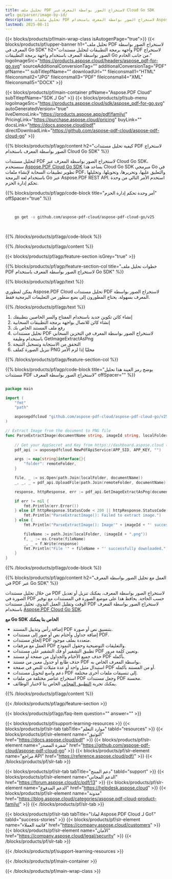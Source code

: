 ```yaml
---
title: تحليل ملف PDF لاستخراج الصور بواسطة المعرف عبر Cloud Go SDK
url: go/parser/image-by-id/
description: تحليل ملفات PDF لاستخراج الصور بواسطة المعرف باستخدام Aspose.PDF Cloud SDK لـ Go. تعزيز القابلية للاكتشاف والفهرسة.
lastmod: 2025-08-11
---
```


{{< blocks/products/pf/main-wrap-class isAutogenPage="true">}}
{{< blocks/products/pf/upper-banner h1="تحليل ملف PDF لاستخراج الصور بواسطة المعرف في Go SDK" h2="واجهة برمجة التطبيقات لتحليل مستندات PDF لاستخراج الصور بواسطة المعرف باستخدام واجهة برمجة التطبيقات Go من جانب الخادم." logoImageSrc="https://products.aspose.cloud/headers/aspose_pdf-for-go.svg" sourceAdditionalConversionTag="" additionalConversionTag="PDF" pfName="" subTitlepfName="" downloadUrl="" fileiconsmall1="HTML" fileiconsmall2="JPG" fileiconsmall3="PDF" fileiconsmall4="XML" fileiconsmall5="DOCX" >}}

{{< blocks/products/pf/main-container pfName="Aspose.PDF Cloud" subTitlepfName="SDK لـ Go" >}}
{{< blocks/products/pf/sub-menu logoImageSrc="https://products.aspose.cloud/sdk/aspose_pdf-for-go.svg"
autoGeneratedVersion="true"
liveDemosLink="https://products.aspose.app/pdf/family/" PricingLink="https://purchase.aspose.cloud/pricing" buyLink="" docsLink="https://docs.aspose.cloud/pdf"  directDownloadLink="https://github.com/aspose-pdf-cloud/aspose-pdf-cloud-go" >}}

{{% blocks/products/pf/agp/content h2="كيفية تحليل مستندات PDF لاستخراج الصور بواسطة المعرف باستخدام Cloud Go SDK" %}}

لتحليل مستندات PDF لاستخراج الصور بواسطة المعرف عبر Cloud Go SDK، سنستخدم
[Aspose.PDF Cloud Go SDK](https://products.aspose.cloud/pdf/go/)
يساعد هذا Cloud Go SDK مبرمجي Go في تطوير تطبيقات السحابة لإنشاء ملفات PDF، والتعليق عليها، وتحريرها، وتحويلها، وتحليلها باستخدام لغة البرمجة Go عبر Aspose.PDF REST API. استخدم الأمر التالي من وحدة تحكم إدارة الحزم.

{{% blocks/products/pf/agp/code-block title="أمر وحدة تحكم إدارة الحزم" offSpacer="true" %}}

```bash

     
    go get -u github.com/aspose-pdf-cloud/aspose-pdf-cloud-go/v25
     
     

```

{{% /blocks/products/pf/agp/code-block %}}

{{% /blocks/products/pf/agp/content %}}

{{< blocks/products/pf/agp/feature-section isGrey="true" >}}

{{% blocks/products/pf/agp/feature-section-col title="خطوات تحليل ملف PDF لاستخراج الصور بواسطة المعرف باستخدام Go SDK" %}}

{{% blocks/products/pf/agp/text %}}

يمكن لمطوري Aspose.PDF Cloud تحليل مستندات PDF لاستخراج الصور بواسطة المعرف بسهولة. يحتاج المطورون إلى بضع سطور من التعليمات البرمجية فقط.

{{% /blocks/products/pf/agp/text %}}

1. إنشاء كائن تكوين جديد باستخدام المفتاح والسر الخاصين بتطبيقك
1. إنشاء كائن للاتصال بواجهة برمجة التطبيقات السحابية
1. رفع ملف المستند الخاص بك
1. تحليل مستندات PDF لاستخراج الصور بواسطة المعرف في التخزين السحابي باستخدام وظيفة GetImageExtractAsPng
1. التحقق من الاستجابة وتسجيل النتيجة
1. تنزيل الصورة كملف PNG محليًا إذا لزم الأمر

{{% /blocks/products/pf/agp/feature-section-col %}}

{{% blocks/products/pf/agp/code-block title="يوضح رمز العينة هذا تحليل مستندات PDF لاستخراج الصور بواسطة المعرف" offSpacer="" %}}

```go

package main

import (
	"fmt"
	"path"

	asposepdfcloud "github.com/aspose-pdf-cloud/aspose-pdf-cloud-go/v25"
)

// Extract Image from the document to PNG file
func ParseExtractImage(documentName string, imageId string, localFolder string, remoteFolder string) {
	
	// Get your AppSecret and Key from https://dashboard.aspose.cloud (free registration required).
	pdf_api := asposepdfcloud.NewPdfApiService(APP_SID, APP_KEY, "")

	args := map[string]interface{}{
		"folder": remoteFolder,
	}

	file, _ := os.Open(path.Join(localFolder, documentName))	
	_, _, _ = pdf_api.UploadFile(path.Join(remoteFolder, documentName), file, args)

	response, httpResponse, err := pdf_api.GetImageExtractAsPng(documentName, imageId, args)

	if err != nil {
		fmt.Println(err.Error())
	} else if httpResponse.StatusCode < 200 || httpResponse.StatusCode > 299 {
		fmt.Println("ParseExtractImage(): Failed to extract image.")
	} else {
		fmt.Println("ParseExtractImage(): Image'" + imageId + "' successfully extracted from the document.")

		fileName := path.Join(localFolder, (imageId + ".png"))
		f, _ := os.Create(fileName)
		_, _ = f.Write(response)
		fmt.Println("File '" + fileName + "' successfully downloaded.")
	}
}

```

{{% /blocks/products/pf/agp/code-block %}}

{{% blocks/products/pf/agp/content h2="العمل مع تحليل الصور بواسطة المعرف في PDF عبر Go SDK" %}}

من خلال تحليل مستندات PDF لاستخراج الصور بواسطة المعرف، يمكنك تنزيل أو تعديل الصورة في PDF حسب الحاجة. يحافظ هذا على موضع الصورة في المستندات مع توفير الوقت وتقليل العمل اليدوي.
تحليل مستندات PDF لاستخراج الصور بواسطة المعرف باستخدام [Aspose.PDF Cloud Go SDK](https://products.aspose.cloud/pdf/go/).

**مع Go SDK الخاص بنا يمكنك**

+ إضافة رأس وتذييل المستند PDF بتنسيق نص أو صورة.
+ إضافة جداول وأختام نص أو صور إلى مستندات PDF.
+ إلحاق مستندات PDF متعددة بملف موجود.
+ العمل مع مرفقات PDF والتعليقات التوضيحية وحقول النموذج.
+ تطبيق التشفير أو فك التشفير على مستندات PDF وتعيين كلمة مرور.
+ حذف جميع الأختام والجداول من صفحة أو مستند PDF بأكمله.
+ حذف طابع أو جدول معين من مستند PDF بواسطة المعرف الخاص به.
+ استبدال مثيل واحد أو عدة مثيلات للنص في صفحة PDF أو من المستند بأكمله.
+ دعم واسع لتحويل مستندات PDF إلى تنسيقات ملفات أخرى مختلفة.
+ استخراج عناصر مختلفة من ملفات PDF وجعل مستندات PDF محسنة.
+ يمكنك تجربة [التطبيق المجاني](https://products.aspose.app/pdf/) الخاص بنا لاختبار الوظائف.

{{% /blocks/products/pf/agp/content %}}

{{< /blocks/products/pf/agp/feature-section >}}

{{< blocks/products/pf/agp/faq-item question="" answer="" >}}

{{< blocks/products/pf/support-learning-resources >}}
{{< blocks/products/pf/slr-tab tabTitle="موارد التعلم" tabId="resources" >}}
{{< blocks/products/pf/slr-element name="التوثيق" href="https://docs.aspose.cloud/pdf" >}}
{{< blocks/products/pf/slr-element name="شفرة المصدر" href="https://github.com/aspose-pdf-cloud/aspose-pdf-cloud-go" >}}
{{< blocks/products/pf/slr-element name="مراجع API" href="https://reference.aspose.cloud/pdf/" >}}
{{< /blocks/products/pf/slr-tab >}}

{{< blocks/products/pf/slr-tab tabTitle="دعم المنتج" tabId="support" >}}
{{< blocks/products/pf/slr-element name="الدعم المجاني" href="https://forum.aspose.cloud/c/pdf/13" >}}
{{< blocks/products/pf/slr-element name="الدعم المدفوع" href="https://helpdesk.aspose.cloud" >}}
{{< blocks/products/pf/slr-element name="مدونة" href="https://blog.aspose.cloud/categories/aspose.pdf-cloud-product-family/" >}}
{{< /blocks/products/pf/slr-tab >}}

{{< blocks/products/pf/slr-tab tabTitle="لماذا Aspose.PDF Cloud لـ Go؟" tabId="success-stories" >}}
{{< blocks/products/pf/slr-element name="قائمة العملاء" href="https://company.aspose.cloud/customers" >}}
{{< blocks/products/pf/slr-element name="الأمان" href="https://company.aspose.cloud/legal/security" >}}
{{< /blocks/products/pf/slr-tab >}}

{{< /blocks/products/pf/support-learning-resources >}}

{{< /blocks/products/pf/main-container >}}

{{< /blocks/products/pf/main-wrap-class >}}


